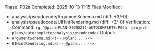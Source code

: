 Phase: P02a
Completed: 2025-10-13 11:15
Files Modified: 
- analysis/pseudocode/ArgumentSchema.md (diff: +3/-0)
- analysis/pseudocode/UIHintRendering.md (diff: +3/-0)
Verification: 
Command: `rg '@plan:PLAN-20250214-AUTOCOMPLETE.P02a' project-plans/autocomplete/analysis/pseudocode/`
Output: 
- `ArgumentSchema.md:<!-- @plan:... -->`
- `UIHintRendering.md:<!-- @plan:... -->`